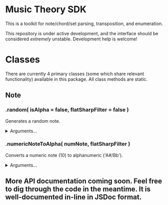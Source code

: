 # Music Theory SDK

This is a toolkit for note/chord/set parsing, transposition, and enumeration.

This repository is under active development, and the interface should be considered *extremely* unstable. Development help is welcome!

# Classes

There are currently 4 primary classes (some which share relevant functionality) available in this package. All class methods are static.

## **Note**

### **.random( isAlpha = false, flatSharpFilter = false )**

Generates a random note.

<details>
<summary>Arguments...</summary>
<br>

asAlpha [ true | false ]: Whether to return an alphanumeric note ( 'C#' v. 1 )

flatSharpFilter [ 'b' | '#' ]: If present with one of these values, AND the random note generated contains a modifier ( 'b' or '#' ), then it will use only that type of modifier. I.E. if a 'C#/Db' is generated, it would instead only return 'C#' or 'Db'.
</details>

### **.numericNoteToAlpha( numNote, flatSharpFilter )**

Converts a numeric note (10) to alphanumeric ('A#/Bb').

<details>
<summary>Arguments...</summary>
<br>

numNote [ number ]: A numeric note to convert. If the value is greater than 11, it will be transposed down however many octaves until it is <= 11.

flatSharpFilter [ 'b', '#' ]: If this arg is present with one of these values, AND the note converts to one with a modifier ( 'b' or '#' ), then it will use only that type of modifier. I.E. if a 'C#/Db' results, it will instead only return 'C#' or 'Db'.
</details>

## More API documentation coming soon. Feel free to dig through the code in the meantime. It is well-documented in-line in JSDoc format.